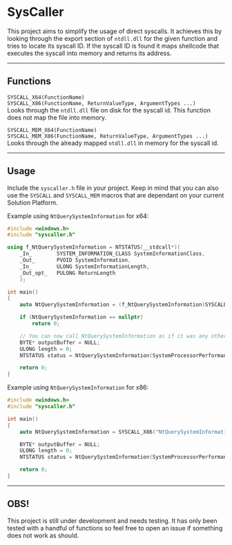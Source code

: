 # SysCaller
This project aims to simplify the usage of direct syscalls. It achieves this by looking through the export section of ``ntdll.dll`` for the given function and tries to locate its syscall ID. If the syscall ID is found it maps shellcode that executes the syscall into memory and returns its address.

----
## Functions

``SYSCALL_X64(FunctionName)``<br>
``SYSCALL_X86(FunctionName, ReturnValueType, ArgumentTypes ...)``<br>
Looks through the ``ntdll.dll`` file on disk for the syscall id. This function does not map the file into memory.

``SYSCALL_MEM_X64(FunctionName)``<br>
``SYSCALL_MEM_X86(FunctionName, ReturnValueType, ArgumentTypes ...)``<br>
Looks through the already mapped ``ntdll.dll`` in memory for the syscall id.

----
## Usage
Include the ``syscaller.h`` file in your project. Keep in mind that you can also use the ``SYSCALL`` and ``SYSCALL_MEM`` macros that are dependant on your current Solution Platform.

Example using ``NtQuerySystemInformation`` for x64:
```cpp
#include <windows.h>
#include "syscaller.h"

using f_NtQuerySystemInformation = NTSTATUS(__stdcall*)(
	_In_        SYSTEM_INFORMATION_CLASS SystemInformationClass,
	_Out_       PVOID SystemInformation,
	_In_        ULONG SystemInformationLength,
	_Out_opt_   PULONG ReturnLength
	);

int main()
{
    auto NtQuerySystemInformation = (f_NtQuerySystemInformation)SYSCALL_X64("NtQuerySystemInformation");

    if (NtQuerySystemInformation == nullptr)
        return 0;

    // You can now call NtQuerySystemInformation as if it was any other function.
    BYTE* outputBuffer = NULL;
    ULONG length = 0;
    NTSTATUS status = NtQuerySystemInformation(SystemProcessorPerformanceInformation, outputBuffer, length, &length);

    return 0;
}
```

Example using ``NtQuerySystemInformation`` for x86:
```cpp
#include <windows.h>
#include "syscaller.h"

int main()
{
    auto NtQuerySystemInformation = SYSCALL_X86("NtQuerySystemInformation", NTSTATUS, SYSTEM_INFORMATION_CLASS, PVOID, ULONG, PULONG);

    BYTE* outputBuffer = NULL;
    ULONG length = 0;
    NTSTATUS status = NtQuerySystemInformation(SystemProcessorPerformanceInformation, outputBuffer, length, &length);

    return 0;
}
```
----
## OBS!
This project is still under development and needs testing. It has only been tested with a handful of functions so feel free to open an issue if something does not work as should.